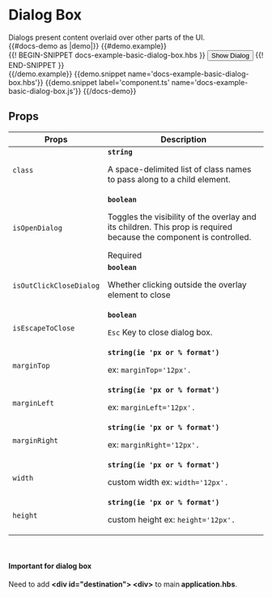 # Dialog Box
<div class='bp3-running-text bp3-text-large'>
    Dialogs present content overlaid over other parts of the UI.
</div>
{{#docs-demo as |demo|}}
{{#demo.example}}
<div class="demo-container">
    <div class="docs-example-frame docs-example-frame-row">
        <div class="docs-example">
            {{! BEGIN-SNIPPET docs-example-basic-dialog-box.hbs }}
            <Button @onClick={{action 'openDialogBox'}} @primary=true 
            >Show Dialog</Button>
            <Dialog @isOpenDialog={{isOpenDialog}} @isEscapeToClose=true 
             @isOutClickCloseDialog=true>
             <p>
               <strong>
                Data integration is the seminal problem of the digital age. For over ten years, we’ve helped
                the world’s premier organizations rise to the challenge.
               </strong>
             </p>
             <p>Palantir Foundry radically reimagines the way enterprises interact with data by amplifying and
                extending the power of data integration. With Foundry, anyone can source, fuse, and transform data 
                into any shape they desire. Business analysts become data engineers — and leaders in their organization’s data
                revolution.
             </p>
             <p>Foundry’s back end includes a suite of best-in-class data integration capabilities: data provenance,
                git-style versioning semantics, granular access controls, branching, transformation authoring, and more. 
                But these powers are not limited to the back-end IT shop.
             </p>
             <p>In Foundry, tables, applications, reports, presentations, and spreadsheets operate as data
                integrations in their own right. Access controls, transformation logic, and data quality flow from original data source to
                intermediate analysis to presentation in real time. Every end product created in Foundry becomes a
                new data source that other users can build upon. And the enterprise data foundation goes where the business
                drives it.
             </p>
             <p>Start the revolution. Unleash the power of data integration with Palantir Foundry.</p>
                <div class="bp3-dialog-footer">
                 <Button @type='button'  @onClick={{action 'cancel'}}>Cancel </Button>
                 <Button @primary=true @type='button' @onClick={{action 'save'}}>Save Somthing </Button>
                </div>
             </Dialog>
            {{! END-SNIPPET }}
        </div>
    </div>
</div>
{{/demo.example}}
{{demo.snippet name='docs-example-basic-dialog-box.hbs'}}
{{demo.snippet label='component.ts' name='docs-example-basic-dialog-box.js'}}
{{/docs-demo}}

## Props


<div class="docs-modifiers-table bp3-running-text">
    <table class="bp3-html-table">
        <thead>
            <tr>
                <th>Props</th>
                <th>Description</th>
            </tr>
        </thead>
        <tbody>
            <tr>
                <td class="docs-prop-name"><code>class</code></td>
                <td class="docs-prop-details"><code
                        class="docs-prop-type"><strong>string</strong><em class="docs-prop-default bp3-text-muted"></em></code>
                    <div class="docs-prop-description">
                        <div class="docs-section">
                            <div class="bp3-running-text">
                                <p>A space-delimited list of class names to pass along to a child element.</p>
                            </div>
                        </div>
                    </div>
                </td>
            </tr>
            <tr>
                <td class="docs-prop-name"><code>isOpenDialog</code></td>
                <td class="docs-prop-details"><code
                        class="docs-prop-type"><strong>boolean</strong><em class="docs-prop-default bp3-text-muted"></em></code>
                    <div class="docs-prop-description">
                        <div class="docs-section">
                            <div class="bp3-running-text">
                                <p>Toggles the visibility of the overlay and its children. This prop is required
                                    because the component is controlled. </p>
                            </div>
                        </div>
                    </div>
                    <div class="docs-prop-tags"><span class="bp3-tag bp3-intent-success bp3-minimal"><span
                                class="bp3-text-overflow-ellipsis bp3-fill">Required</span></span></div>
                </td>
            </tr>
            <tr>
                <td class="docs-prop-name"><code>isOutClickCloseDialog</code></td>
                <td class="docs-prop-details"><code
                        class="docs-prop-type"><strong>boolean</strong><em class="docs-prop-default bp3-text-muted"></em></code>
                    <div class="docs-prop-description">
                        <div class="docs-section">
                            <div class="bp3-running-text">
                                <p>Whether clicking outside the overlay element to close </p>
                            </div>
                        </div>
                    </div>
                </td>
            </tr>
            <tr>
                <td class="docs-prop-name"><code>isEscapeToClose</code></td>
                <td class="docs-prop-details"><code
                        class="docs-prop-type"><strong>boolean</strong><em class="docs-prop-default bp3-text-muted"></em></code>
                    <div class="docs-prop-description">
                        <div class="docs-section">
                            <div class="bp3-running-text">
                                <p><code>Esc</code> Key to close dialog box.</p>
                            </div>
                        </div>
                    </div>
                </td>
            </tr>
            <tr>
                <td class="docs-prop-name"><code>marginTop</code></td>
                <td class="docs-prop-details"><code
                        class="docs-prop-type"><strong>string(ie 'px or % format') </strong><em class="docs-prop-default bp3-text-muted"></em></code>
                    <div class="docs-prop-description">
                        <div class="docs-section">
                            <div class="bp3-running-text">
                                <p>ex: <code>marginTop='12px'.</code></p>
                            </div>
                        </div>
                    </div>
                </td>
            </tr>
            <tr>
                <td class="docs-prop-name"><code>marginLeft</code></td>
                <td class="docs-prop-details"><code
                        class="docs-prop-type"><strong>string(ie 'px or % format') </strong><em class="docs-prop-default bp3-text-muted"></em></code>
                    <div class="docs-prop-description">
                        <div class="docs-section">
                            <div class="bp3-running-text">
                                <p>ex: <code>marginLeft='12px'.</code></p>
                            </div>
                        </div>
                    </div>
                </td>
            </tr>
            <tr>
                <td class="docs-prop-name"><code>marginRight</code></td>
                <td class="docs-prop-details"><code
                        class="docs-prop-type"><strong>string(ie 'px or % format') </strong><em class="docs-prop-default bp3-text-muted"></em></code>
                    <div class="docs-prop-description">
                        <div class="docs-section">
                            <div class="bp3-running-text">
                                <p>ex: <code>marginRight='12px'.</code></p>
                            </div>
                        </div>
                    </div>
                </td>
            </tr>
            <tr>
                <td class="docs-prop-name"><code>width</code></td>
                <td class="docs-prop-details"><code
                        class="docs-prop-type"><strong>string(ie 'px or % format') </strong><em class="docs-prop-default bp3-text-muted"></em></code>
                    <div class="docs-prop-description">
                        <div class="docs-section">
                            <div class="bp3-running-text">
                                <p>custom width ex: <code>width='12px'.</code></p>
                            </div>
                        </div>
                    </div>
                </td>
            </tr>
            <tr>
                <td class="docs-prop-name"><code>height</code></td>
                <td class="docs-prop-details"><code
                        class="docs-prop-type"><strong>string(ie 'px or % format') </strong><em class="docs-prop-default bp3-text-muted"></em></code>
                    <div class="docs-prop-description">
                        <div class="docs-section">
                            <div class="bp3-running-text">
                                <p>custom height ex: <code>height='12px'.</code></p>
                            </div>
                        </div>
                    </div>
                </td>
            </tr>
        </tbody>
    </table>
    <br>
    <div class="bp3-callout bp3-intent-primary ">
        <h4 class="bp3-heading">
            <Icon @icon='info-sign' @iconSize=16 /> Important for dialog box</h4>
        <p>
            Need to add
            <strong>&lt;div id="destination"&gt; &lt;div&gt;</strong> to main<strong> application.hbs</strong>.
        </p>
    </div>
</div>